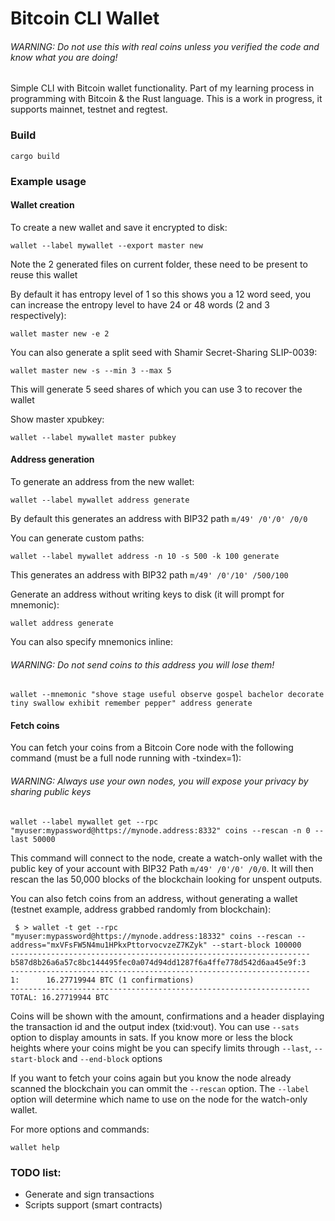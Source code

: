 # Bitcoin CLI Wallet

###### WARNING: Do not use this with real coins unless you verified the code and know what you are doing!

Simple CLI with Bitcoin wallet functionality. Part of my learning process in programming with Bitcoin & the Rust language. This is a work in progress, it supports mainnet, testnet and regtest.

### Build

```
cargo build
```

### Example usage

#### Wallet creation

To create a new wallet and save it encrypted to disk:
```
wallet --label mywallet --export master new
```
Note the 2 generated files on current folder, these need to be present to reuse this wallet

By default it has entropy level of 1 so this shows you a 12 word seed, you can increase the entropy level to have 24 or 48 words (2 and 3 respectively):
```
wallet master new -e 2
```

You can also generate a split seed with Shamir Secret-Sharing SLIP-0039:
```
wallet master new -s --min 3 --max 5
```
This will generate 5 seed shares of which you can use 3 to recover the wallet

Show master xpubkey:
```
wallet --label mywallet master pubkey
```

#### Address generation

To generate an address from the new wallet:
```
wallet --label mywallet address generate
```
By default this generates an address with BIP32 path `m/49' /0'/0' /0/0`

You can generate custom paths:
```
wallet --label mywallet address -n 10 -s 500 -k 100 generate
```
This generates an address with BIP32 path `m/49' /0'/10' /500/100`

Generate an address without writing keys to disk (it will prompt for mnemonic):
```
wallet address generate
```

You can also specify mnemonics inline:
###### WARNING: Do not send coins to this address you will lose them!
```
wallet --mnemonic "shove stage useful observe gospel bachelor decorate tiny swallow exhibit remember pepper" address generate
```

#### Fetch coins

You can fetch your coins from a Bitcoin Core node with the following command (must be a full node running with -txindex=1):
###### WARNING: Always use your own nodes, you will expose your privacy by sharing public keys
```
wallet --label mywallet get --rpc "myuser:mypassword@https://mynode.address:8332" coins --rescan -n 0 --last 50000
```
This command will connect to the node, create a watch-only wallet with the public key of your account with BIP32 Path `m/49' /0'/0' /0/0`.
It will then rescan the las 50,000 blocks of the blockchain looking for unspent outputs.

You can also fetch coins from an address, without generating a wallet (testnet example, address grabbed randomly from blockchain):
```
 $ > wallet -t get --rpc "myuser:mypassword@https://mynode.address:18332" coins --rescan --address="mxVFsFW5N4mu1HPkxPttorvocvzeZ7KZyk" --start-block 100000
-------------------------------------------------------------------
b587d8b26a6a57c8bc144495fec0a074d94dd1287f6a4ffe778d542d6aa45e9f:3
-------------------------------------------------------------------
1:      16.27719944 BTC (1 confirmations)
-------------------------------------------------------------------
TOTAL: 16.27719944 BTC
```
Coins will be shown with the amount, confirmations and a header displaying the transaction id and the output index (txid:vout). You can use `--sats` option to display amounts in sats.
If you know more or less the block heights where your coins might be you can specify limits through `--last`, `--start-block` and `--end-block` options

If you want to fetch your coins again but you know the node already scanned the blockchain you can ommit the `--rescan` option.
The `--label` option will determine which name to use on the node for the watch-only wallet.

For more options and commands:
```
wallet help
```

### TODO list:

- Generate and sign transactions
- Scripts support (smart contracts)